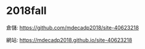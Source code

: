 # 2018fall

倉儲: https://github.com/mdecadp2018/site-40623218

網站: https://mdecadp2018.github.io/site-40623218
